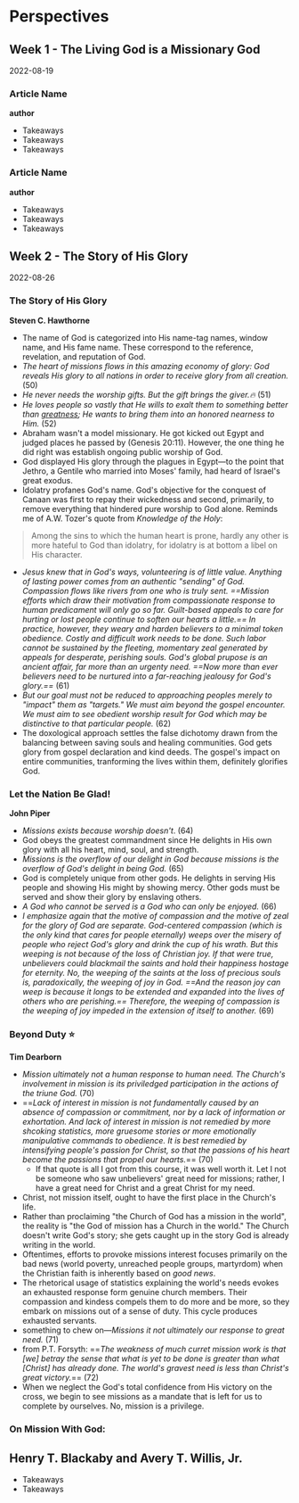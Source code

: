 # Perspectives

## Week 1 - The Living God is a Missionary God
2022-08-19

### Article Name
**author**
- Takeaways
- Takeaways
- Takeaways

### Article Name
**author**
- Takeaways
- Takeaways
- Takeaways



## Week 2 - The Story of His Glory
2022-08-26

### The Story of His Glory
**Steven C. Hawthorne**
- The name of God is categorized into His name-tag names, window name, and His fame name. These correspond to the reference, revelation, and reputation of God.
- *The heart of missions flows in this amazing economy of glory: God reveals His glory to all nations in order to receive glory from all creation.* (50)
- *He never needs the worship gifts. But the gift brings the giver.🔥* (51) 
- *He loves people so vastly that He wills to exalt them to something better than [greatness](meekness,greatness); He wants to bring them into an honored nearness to Him.* (52)
- Abraham wasn't a model missionary. He got kicked out Egypt and judged places he passed by (Genesis 20:11). However, the one thing he did right was establish ongoing public worship of God.
- God displayed His glory through the plagues in Egypt—to the point that Jethro, a Gentile who married into Moses' family, had heard of Israel's great exodus.
- Idolatry profanes God's name. God's objective for the conquest of Canaan was first to repay their wickedness and second, primarily, to remove everything that hindered pure worship to God alone. Reminds me of A.W. Tozer's quote from *Knowledge of the Holy*:
>Among the sins to which the human heart is prone, hardly any other is more hateful to God than idolatry, for idolatry is at bottom a libel on His character.
- *Jesus knew that in God's ways, volunteering is of little value. Anything of lasting power comes from an authentic "sending" of God. Compassion flows like rivers from one who is truly sent. ==Mission efforts which draw their motivation from compassionate response to human predicament will only go so far. Guilt-based appeals to care for hurting or lost people continue to soften our hearts a little.== In practice, however, they weary and harden believers to a minimal token obedience. Costly and difficult work needs to be done. Such labor cannot be sustained by the fleeting, momentary zeal generated by appeals for desperate, perishing souls. God's global prupose is an ancient affair, far more than an urgenty need. ==Now more than ever believers need to be nurtured into a far-reaching jealousy for God's glory.==* (61)
- *But our goal must not be reduced to approaching peoples merely to "impact" them as "targets." We must aim beyond the gospel encounter. We must aim to see obedient worship result for God which may be distinctive to that particular people.* (62)
- The doxological approach settles the false dichotomy drawn from the balancing between saving souls and healing communities. God gets glory from gospel declaration and kind deeds. The gospel's impact on entire communities, tranforming the lives within them, definitely glorifies God.


### Let the Nation Be Glad!
**John Piper**
- *Missions exists because worship doesn't*. (64) 
- God obeys the greatest commandment since He delights in His own glory with all his heart, mind, soul, and strength.
- *Missions is the overflow of our delight in God because missions is the overflow of God's delight in being God.* (65)
- God is completely unique from other gods. He delights in serving His people and showing His might by showing mercy. Other gods must be served and show their glory by enslaving others.
- *A God who cannot be served is a God who can only be enjoyed.* (66)
- *I emphasize again that the motive of compassion and the motive of zeal for the glory of God are separate. God-centered compassion (which is the only kind that cares for people eternally) weeps over the misery of people who reject God's glory and drink the cup of his wrath. But this weeping is not because of the loss of Christian joy. If that were true, unbelievers could blackmail the saints and hold their happiness hostage for eternity. No, the weeping of the saints at the loss of precious souls is, paradoxically, the weeping of joy in God. ==And the reason joy can weep is because it longs to be extended and expanded into the lives of others who are perishing.== Therefore, the weeping of compassion is the weeping of joy impeded in the extension of itself to another.* (69)


### Beyond Duty ⭐
**Tim Dearborn**
- *Mission ultimately not a human response to human need. The Church's involvement in mission is its priviledged participation in the actions of the triune God.* (70)
- ==*Lack of interest in mission is not fundamentally caused by an absence of compassion or commitment, nor by a lack of information or exhortation. And lack of interest in mission is not remedied by more shcoking statistics, more gruesome stories or more emotionally manipulative commands to obedience. It is best remedied by intensifying people's passion for Christ, so that the passions of his heart become the passions that propel our hearts.*== (70)
	- If that quote is all I got from this course, it was well worth it. Let I not be someone who saw unbelievers' great need for missions; rather, I have a great need for Christ and a great Christ for my need.
- Christ, not mission itself, ought to have the first place in the Church's life.
- Rather than proclaiming "the Church of God has a mission in the world", the reality is "the God of mission has a Church in the world." The Church doesn't write God's story; she gets caught up in the story God is already writing in the world.
- Oftentimes, efforts to provoke missions interest focuses primarily on the bad news (world poverty, unreached people groups, martyrdom) when the Christian faith is inherently based on *good news*.
- The rhetorical usage of statistics explaining the world's needs evokes an exhausted response form genuine church members. Their compassion and kindess compels them to do more and be more, so they embark on missions out of a sense of duty. This cycle produces exhausted servants.
- something to chew on—*Missions it not ultimately our response to great need.* (71)
- from P.T. Forsyth: ==*The weakness of much curret mission work is that \[we\] betray the sense that what is yet to be done is greater than what \[Christ\] has already done. The world's gravest need is less than Christ's great victory.*== (72)
- When we neglect the God's total confidence from His victory on the cross, we begin to see missions as a mandate that is left for us to complete by ourselves. No, mission is a privilege.


### On Mission With God:
**Henry T. Blackaby and Avery T. Willis, Jr.**
- 
- Takeaways
- Takeaways